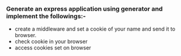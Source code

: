 ### Generate an express application using generator and implement the followings:-

 - create a middleware and set a cookie of your name and send it to browser.
 - check cookie in your browser
 - access cookies set on browser